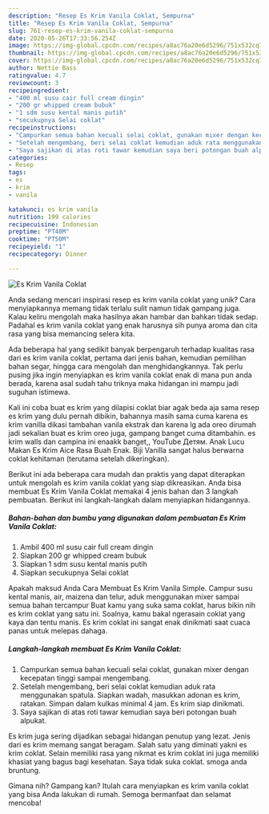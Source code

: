 ```yaml
---
description: "Resep Es Krim Vanila Coklat, Sempurna"
title: "Resep Es Krim Vanila Coklat, Sempurna"
slug: 761-resep-es-krim-vanila-coklat-sempurna
date: 2020-05-26T17:33:56.254Z
image: https://img-global.cpcdn.com/recipes/a8ac76a20e6d5296/751x532cq70/es-krim-vanila-coklat-foto-resep-utama.jpg
thumbnail: https://img-global.cpcdn.com/recipes/a8ac76a20e6d5296/751x532cq70/es-krim-vanila-coklat-foto-resep-utama.jpg
cover: https://img-global.cpcdn.com/recipes/a8ac76a20e6d5296/751x532cq70/es-krim-vanila-coklat-foto-resep-utama.jpg
author: Nettie Bass
ratingvalue: 4.7
reviewcount: 3
recipeingredient:
- "400 ml susu cair full cream dingin"
- "200 gr whipped cream bubuk"
- "1 sdm susu kental manis putih"
- "secukupnya Selai coklat"
recipeinstructions:
- "Campurkan semua bahan kecuali selai coklat, gunakan mixer dengan kecepatan tinggi sampai mengembang."
- "Setelah mengembang, beri selai coklat kemudian aduk rata menggunakan spatula. Siapkan wadah, masukkan adonan es krim, ratakan. Simpan dalam kulkas minimal 4 jam. Es krim siap dinikmati."
- "Saya sajikan di atas roti tawar kemudian saya beri potongan buah alpukat."
categories:
- Resep
tags:
- es
- krim
- vanila

katakunci: es krim vanila 
nutrition: 199 calories
recipecuisine: Indonesian
preptime: "PT40M"
cooktime: "PT50M"
recipeyield: "1"
recipecategory: Dinner

---
```



![Es Krim Vanila Coklat](https://img-global.cpcdn.com/recipes/a8ac76a20e6d5296/751x532cq70/es-krim-vanila-coklat-foto-resep-utama.jpg)

Anda sedang mencari inspirasi resep es krim vanila coklat yang unik? Cara menyiapkannya memang tidak terlalu sulit namun tidak gampang juga. Kalau keliru mengolah maka hasilnya akan hambar dan bahkan tidak sedap. Padahal es krim vanila coklat yang enak harusnya sih punya aroma dan cita rasa yang bisa memancing selera kita.

Ada beberapa hal yang sedikit banyak berpengaruh terhadap kualitas rasa dari es krim vanila coklat, pertama dari jenis bahan, kemudian pemilihan bahan segar, hingga cara mengolah dan menghidangkannya. Tak perlu pusing jika ingin menyiapkan es krim vanila coklat enak di mana pun anda berada, karena asal sudah tahu triknya maka hidangan ini mampu jadi suguhan istimewa.

Kali ini coba buat es krim yang dilapisi coklat biar agak beda aja sama resep es krim yang dulu pernah dibikin, bahannya masih sama cuma karena es krim vanilla dikasi tambahan vanila ekstrak dan karena lg ada oreo dirumah jadi sekalian buat es krim oreo juga, gampang banget cuma ditambahin. es krim walls dan campina ini enaakk banget,, YouTube Детям. Anak Lucu Makan Es Krim Aice Rasa Buah Enak. Biji Vanilla sangat halus berwarna coklat kehitaman (terutama setelah dikeringkan).


Berikut ini ada beberapa cara mudah dan praktis yang dapat diterapkan untuk mengolah es krim vanila coklat yang siap dikreasikan. Anda bisa membuat Es Krim Vanila Coklat memakai 4 jenis bahan dan 3 langkah pembuatan. Berikut ini langkah-langkah dalam menyiapkan hidangannya.

<!--inarticleads1-->

##### Bahan-bahan dan bumbu yang digunakan dalam pembuatan Es Krim Vanila Coklat:

1. Ambil 400 ml susu cair full cream dingin
1. Siapkan 200 gr whipped cream bubuk
1. Siapkan 1 sdm susu kental manis putih
1. Siapkan secukupnya Selai coklat


Apakah maksud Anda Cara Membuat Es Krim Vanila Simple. Campur susu kental manis, air, maizena dan telur, aduk menggunakan mixer sampai semua bahan tercampur Buat kamu yang suka sama coklat, harus bikin nih es krim coklat yang satu ini. Soalnya, kamu bakal ngerasain coklat yang kaya dan tentu manis. Es krim coklat ini sangat enak dinikmati saat cuaca panas untuk melepas dahaga. 

<!--inarticleads2-->

##### Langkah-langkah membuat Es Krim Vanila Coklat:

1. Campurkan semua bahan kecuali selai coklat, gunakan mixer dengan kecepatan tinggi sampai mengembang.
1. Setelah mengembang, beri selai coklat kemudian aduk rata menggunakan spatula. Siapkan wadah, masukkan adonan es krim, ratakan. Simpan dalam kulkas minimal 4 jam. Es krim siap dinikmati.
1. Saya sajikan di atas roti tawar kemudian saya beri potongan buah alpukat.


Es krim juga sering dijadikan sebagai hidangan penutup yang lezat. Jenis dari es krim memang sangat beragam. Salah satu yang diminati yakni es krim coklat. Selain memiliki rasa yang nikmat es krim coklat ini juga memiliki khasiat yang bagus bagi kesehatan. Saya tidak suka coklat. smoga anda bruntung. 

Gimana nih? Gampang kan? Itulah cara menyiapkan es krim vanila coklat yang bisa Anda lakukan di rumah. Semoga bermanfaat dan selamat mencoba!
